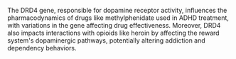 The DRD4 gene, responsible for dopamine receptor activity, influences the pharmacodynamics of drugs like methylphenidate used in ADHD treatment, with variations in the gene affecting drug effectiveness. Moreover, DRD4 also impacts interactions with opioids like heroin by affecting the reward system's dopaminergic pathways, potentially altering addiction and dependency behaviors.